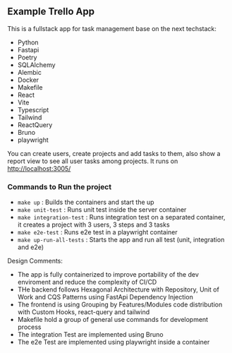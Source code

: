 ## Example Trello App

This is a fullstack app for task management base on the next techstack:

- Python
- Fastapi
- Poetry
- SQLAlchemy
- Alembic
- Docker
- Makefile
- React
- Vite
- Typescript
- Tailwind
- ReactQuery
- Bruno
- playwright

You can create users, create projects and add tasks to them, also show a report view to see all user tasks among projects. It runs on [http://localhost:3005/](http://localhost:3005/)

### Commands to Run the project

- `make up` : Builds the containers and start the up
- `make unit-test` : Runs unit test inside the server container
- `make integration-test` : Runs integration test on a separated container, it creates a project with 3 users, 3 steps and 3 tasks
- `make e2e-test` : Runs e2e test in a playwright container
- `make up-run-all-tests` : Starts the app and run all test (unit, integration and e2e)

Design Comments:

- The app is fully containerized to improve portability of the dev enviroment and reduce the complexity of CI/CD
- THe backend follows Hexagonal Architecture with Repository, Unit of Work and CQS Patterns using FastApi Dependency Injection
- The frontend is using Grouping by Features/Modules code distribution with Custom Hooks, react-query and tailwind
- Makefile hold a group of general use commands for development process
- The integration Test are implemented using Bruno
- The e2e Test are implemented using playwright inside a container
